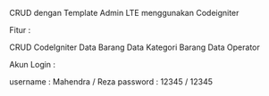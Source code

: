 CRUD dengan Template Admin LTE menggunakan Codeigniter

Fitur :

CRUD CodeIgniter
Data Barang
Data Kategori Barang
Data Operator

Akun Login :

username : Mahendra / Reza
password : 12345	/ 12345